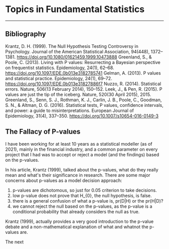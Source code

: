 # Topics in Fundamental Statistics
---

## Bibliography

Krantz, D. H. (1999). The Null Hypothesis Testing Controversy in Psychology. Journal of the American Statistical Association, 94(448), 1372–1381. https://doi.org/10.1080/01621459.1999.10473888
Greenland, S., & Poole, C. (2013). Living with P values: Resurrecting a Bayesian perspective on frequentist statistics. Epidemiology, 24(1), 62–68. https://doi.org/10.1097/EDE.0b013e3182785741
Gelman, A. (2013). P values and statistical practice. Epidemiology, 24(1), 69–72. https://doi.org/10.1097/EDE.0b013e31827886f7
Nuzzo, R. (2014). Statistical errors. Nature, 506(13 February 2014), 150–152.
Leek, J., & Pen, R. (2015). P values are just the tip of the iceberg. Nature, 520(30 April 2015), 2015.
Greenland, S., Senn, S. J., Rothman, K. J., Carlin, J. B., Poole, C., Goodman, S. N., & Altman, D. G. (2016). Statistical tests, P values, confidence intervals, and power: a guide to misinterpretations. European Journal of Epidemiology, 31(4), 337–350. https://doi.org/10.1007/s10654-016-0149-3

## The Fallacy of P-values

I have been working for at least 10 years as a statistical modeller (as of 2021), mainly in the financial industry, and a common parameter on every project that I had was to accept or reject a model (and the findings) based  on the p-values. 

In his article, Krantz (1999), talked about the p-values,  what do they really mean and what's their significance in research. There are some major concerns about p-values as a model decision approach:
1. p-values are dichotomous, so just  for 0.05 criterion  to take decisions.
2. low p-value does not prove that H_{0}, the null hypothesis,  is false.
3. there is a general confusion of what a p-value is, pr(D|H) or the pr(H|D)?
4. we cannot reject the null based on the p-values, as the p-value is a conditional probability that already considers the null as true. 

Krantz (1999), actually provides  a very good introduction to the p-value debate  and a non-mathematical explanation of what and whatnot the p-values are.

The next
